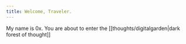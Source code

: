 ```yaml
---
title: Welcome, Traveler.
---
```


My name is 0x. You are about to enter the [[thoughts/digitalgarden|dark forest of thought]]
